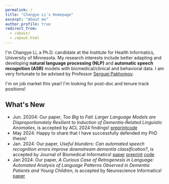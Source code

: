```yaml
---
permalink: /
title: "Changye Li's Homepage"
excerpt: "About me"
author_profile: true
redirect_from:
  - /about/
  - /about.html
---
```


I'm Changye Li, a Ph.D. candidate at the Institute for Health Informatics, University of Minnesota. My research interests include better adapting and developing **natural language processing (NLP)** and **automatic speech recognition (ASR)** models with biomedical/clinical and behavioral data. I am very fortunate to be advised by Professor [Serguei Pakhomov](https://www.pharmacy.umn.edu/bio/institute-of-personalized-medi/serguei-pakhomov).

I'm on job market this year! I'm looking for post-doc and tenure track positions!

## What's New

- Jun. 20204: Our paper, *Too Big to Fail: Larger Language Models are Disproportionately Resilient to Induction of Dementia-Related Linguistic Anomalies*, is accepted by ACL 2024 findings! [preprint](https://arxiv.org/abs/2406.02830)[code](https://github.com/LinguisticAnomalies/artificial-neural-reserve)
- May 2024: Happy to share that I have successfully defended my PhD thesis!
- Jan. 2024: Our paper, *Useful blunders: Can automated speech recognition errors improve downstream dementia classification?*, is accepted by Journal of Biomedical Informatics! [paper](https://doi.org/10.1016/j.jbi.2024.104598) [preprint](
https://doi.org/10.48550/arXiv.2401.05551) [code](https://github.com/LinguisticAnomalies/paradox-asr)
- Jan 2024: Our paper, *A Curious Case of Retrogenesis in Language: Automated Analysis of Language Patterns Observed in Dementia Patients and Young Children*, is accepted by Neuroscience Informatics! [paper](10.1016/j.neuri.2023.100155)

